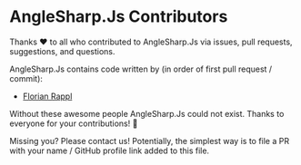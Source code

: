 # AngleSharp.Js Contributors

Thanks :heart: to all who contributed to AngleSharp.Js via issues, pull requests, suggestions, and questions.

AngleSharp.Js contains code written by (in order of first pull request / commit):

* [Florian Rappl](https://github.com/FlorianRappl)

Without these awesome people AngleSharp.Js could not exist. Thanks to everyone for your contributions! :beers:

Missing you? Please contact us! Potentially, the simplest way is to file a PR with your name / GitHub profile link added to this file.
